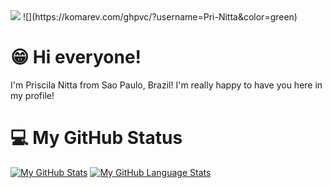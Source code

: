 <img src= "https://user-images.githubusercontent.com/73479796/111246153-88daa400-85e4-11eb-9365-06f9801fa56b.png">
![](https://komarev.com/ghpvc/?username=Pri-Nitta&color=green)

# 😁 Hi everyone!

I'm Priscila Nitta from Sao Paulo, Brazil! I'm really happy to have you here in my profile!



# 💻 My GitHub Status

[![My GitHub Stats](https://github-readme-stats.vercel.app/api/?username=pri-nitta&count_private=true&theme=tokyonight&showicons=true)]()
[![My GitHub Language Stats](https://github-readme-stats.vercel.app/api/top-langs/?username=pri-nitta&langs_count=5&theme=tokyonight)]()

